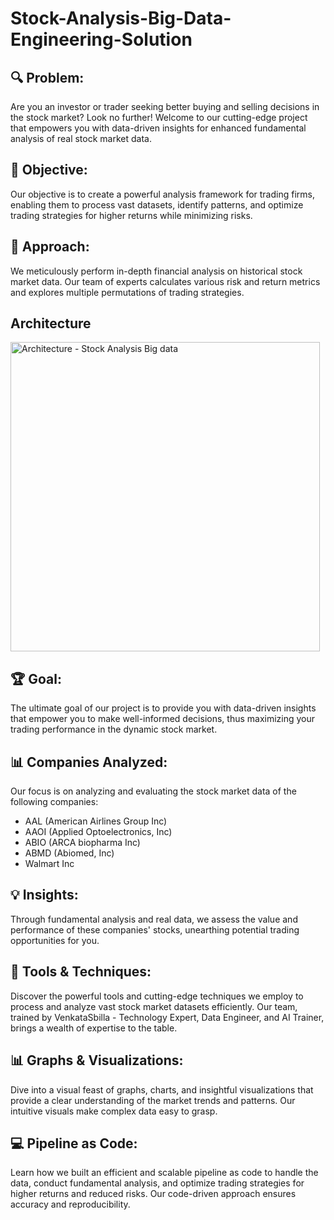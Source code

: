 # Stock-Analysis-Big-Data-Engineering-Solution


## 🔍 Problem:
Are you an investor or trader seeking better buying and selling decisions in the stock market? Look no further! Welcome to our cutting-edge project that empowers you with data-driven insights for enhanced fundamental analysis of real stock market data.

## 🎯 Objective:
Our objective is to create a powerful analysis framework for trading firms, enabling them to process vast datasets, identify patterns, and optimize trading strategies for higher returns while minimizing risks.

## 💼 Approach:
We meticulously perform in-depth financial analysis on historical stock market data. Our team of experts calculates various risk and return metrics and explores multiple permutations of trading strategies.

## Architecture

<img width="495" alt="Architecture - Stock Analysis Big data" src="https://github.com/Kousikdutta1/Stock-Analysis-Big-Data-Engineering-Solution/assets/106880838/a75ce24e-6358-4c97-9273-4db8669d7033">

## 🏆 Goal:
The ultimate goal of our project is to provide you with data-driven insights that empower you to make well-informed decisions, thus maximizing your trading performance in the dynamic stock market.

## 📊 Companies Analyzed:
Our focus is on analyzing and evaluating the stock market data of the following companies:
- AAL (American Airlines Group Inc)
- AAOI (Applied Optoelectronics, Inc)
- ABIO (ARCA biopharma Inc)
- ABMD (Abiomed, Inc)
- Walmart Inc

## 💡 Insights:
Through fundamental analysis and real data, we assess the value and performance of these companies' stocks, unearthing potential trading opportunities for you.

## 🔧 Tools & Techniques:
Discover the powerful tools and cutting-edge techniques we employ to process and analyze vast stock market datasets efficiently. Our team, trained by VenkataSbilla - Technology Expert, Data Engineer, and AI Trainer, brings a wealth of expertise to the table.

## 📊 Graphs & Visualizations:
Dive into a visual feast of graphs, charts, and insightful visualizations that provide a clear understanding of the market trends and patterns. Our intuitive visuals make complex data easy to grasp.

## 💻 Pipeline as Code:
Learn how we built an efficient and scalable pipeline as code to handle the data, conduct fundamental analysis, and optimize trading strategies for higher returns and reduced risks. Our code-driven approach ensures accuracy and reproducibility.

